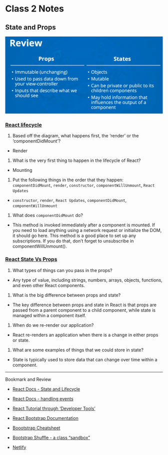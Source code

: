 # Class 2 Notes

## State and Props

![](./imgs/stateprops.webp)

### [React lifecycle](https://medium.com/@joshuablankenshipnola/react-component-lifecycle-events-cb77e670a093)

1. Based off the diagram, what happens first, the ‘render’ or the ‘componentDidMount’?

- Render

1. What is the very first thing to happen in the lifecycle of React?

- Mounting

1. Put the following things in the order that they happen: `componentDidMount`, `render`, `constructor`, `componentWillUnmount`, `React Updates`

- `constructor`, `render`, `React Updates`, `componentDidMount`, `componentWillUnmount`

1. What does `componentDidMount` do?

- This method is invoked immediately after a component is mounted. If you need to load anything using a network request or initialize the DOM, it should go here. This method is a good place to set up any subscriptions. If you do that, don’t forget to unsubscribe in componentWillUnmount().

### [React State Vs Props](https://www.youtube.com/watch?v=IYvD9oBCuJI)

1. What types of things can you pass in the props?

- Any type of value, including strings, numbers, arrays, objects, functions, and even other React components.

1. What is the big difference between props and state?

- The key difference between props and state in React is that props are passed from a parent component to a child component, while state is managed within a component itself.

1. When do we re-render our application?

- React re-renders an application when there is a change in either props or state.

1. What are some examples of things that we could store in state?

- State is typically used to store data that can change over time within a component.

---

Bookmark and Review

- [React Docs - State and Lifecycle](https://reactjs.org/docs/state-and-lifecycle.html)

- [React Docs - handling events](https://reactjs.org/docs/handling-events.html)

- [React Tutorial through ‘Developer Tools’](https://reactjs.org/tutorial/tutorial.html)

- [React Bootstrap Documentation](https://react-bootstrap.github.io/)

- [Boootstrap Cheatsheet](https://getbootstrap.com/docs/5.0/examples/cheatsheet/)

- [Bootstrap Shuffle - a class “sandbox”](https://bootstrapshuffle.com/classes)

- [Netlify](https://www.netlify.com/)